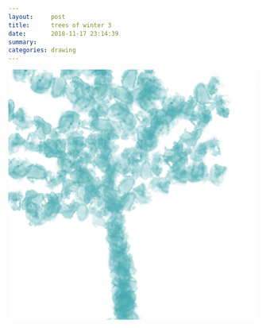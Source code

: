 ```yaml
---
layout:     post
title:      trees of winter 3
date:       2018-11-17 23:14:39
summary:    
categories: drawing
---
```

![trees of winter 3](/images/diary/trees-of-winter-3.png ".")
